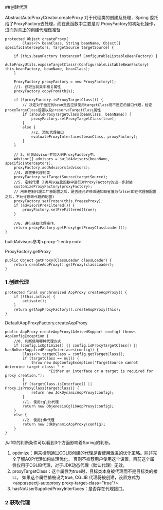 ##创建代理

AbstractAutoProxyCreator.createProxy
对于代理类的创建及处理，Spring 委托给了ProxyFactory去处理，而在此函数中主要是对
ProxyFactory的初始化操作，进而对真正的创建代理做准备
```
protected Object createProxy(
        Class<?> beanClass, String beanName, Object[] specificInterceptors, TargetSource targetSource) {

    if (this.beanFactory instanceof ConfigurableListableBeanFactory) {
        AutoProxyUtils.exposeTargetClass((ConfigurableListableBeanFactory) this.beanFactory, beanName, beanClass);
    }

    ProxyFactory proxyFactory = new ProxyFactory();
    //1. 获取当前类中相关属性
    proxyFactory.copyFrom(this);

    if (!proxyFactory.isProxyTargetClass()) {
        // 决定对于给定的bean是否应该使用targetClass而不是它的接口代理，检查proxyTargeClass设置以及preserveTargetClass属性
        if (shouldProxyTargetClass(beanClass, beanName)) {
            proxyFactory.setProxyTargetClass(true);
        }
        else {
            //2. 添加代理接口
            evaluateProxyInterfaces(beanClass, proxyFactory);
        }
    }

    // 3. 封装Advisor并加入到ProxyFactory中。
    Advisor[] advisors = buildAdvisors(beanName, specificInterceptors);
    proxyFactory.addAdvisors(advisors);
    //4. 设置要代理的类
    proxyFactory.setTargetSource(targetSource);
    //5. 定制代理 子类可以在此函数中进行对ProxyFactory的进一步封装
    customizeProxyFactory(proxyFactory);
    // 用来控制代理工厂被配置之后，是否还允许修改通知缺省值为false(即在代理被配置之后，不允许修改代理的配置)
    proxyFactory.setFrozen(this.freezeProxy);
    if (advisorsPreFiltered()) {
        proxyFactory.setPreFiltered(true);
    }

    //6. 进行获取代理操作。
    return proxyFactory.getProxy(getProxyClassLoader());
}
```
buildAdvisors参考<proxy-1-entry.md>


ProxyFactory.getProxy
```
public Object getProxy(ClassLoader classLoader) {
    return createAopProxy().getProxy(classLoader);
}
```

### 1.创建代理
```
protected final synchronized AopProxy createAopProxy() {
    if (!this.active) {
        activate();
    }
    return getAopProxyFactory().createAopProxy(this);
}
```

DefaultAopProxyFactory.createAopProxy
```
public AopProxy createAopProxy(AdvisedSupport config) throws AopConfigException {
    //0. 判断使用哪种代理方式
    if (config.isOptimize() || config.isProxyTargetClass() || hasNoUserSuppliedProxyInterfaces(config)) {
        Class<?> targetClass = config.getTargetClass();
        if (targetClass == null) {
            throw new AopConfigException("TargetSource cannot determine target class: " +
                    "Either an interface or a target is required for proxy creation.");
        }
        if (targetClass.isInterface() || Proxy.isProxyClass(targetClass)) {
            return new JdkDynamicAopProxy(config);
        }
        //1. 使用cglib代理
        return new ObjenesisCglibAopProxy(config);
    }
    else {
        //2. 使用jdk代理
        return new JdkDynamicAopProxy(config);
    }
}
```
从if中的判断条件可以看到3个方面影响着Spring的判断。
1. optimize：用来控制通过CGLIB创建的代理是否使用激进的优化策略。除非完全了解AOP代理如何处理优化，
   否则不推荐用户使用这个设置。目前这个属性仅用于CGLIB代理，对于JDK动态代理（默认代理）无效。
2. proxyTargetClass：这个属性为true时，目标类本身被代理而不是目标类的接口。
   如果这个属性值被设为true, CGLIB 代理将被创建，设置方式为<aop:aspectj-autoproxy proxy-target-class="true"/>
3. hasNoUserSuppliedProxyInterfaces：是否存在代理接口。

### 2.获取代理